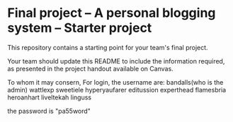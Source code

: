Final project &ndash; A personal blogging system &ndash; Starter project
==========
This repository contains a starting point for your team's final project.

Your team should update this README to include the information required, as presented in the project handout available on Canvas.

To whom it may consern,
For login, the username are:
bandalls(who is the admin)
wattlexp
sweetiele
hyperyaufarer
editussion
experthead
flamesbria
heroanhart
liveltekah
linguss

the password is "pa55word"
